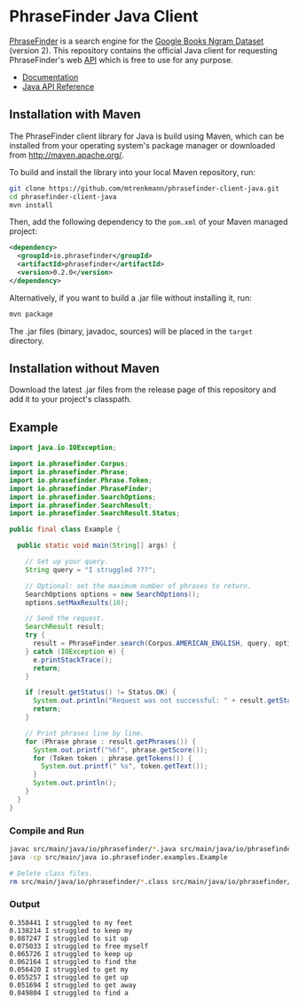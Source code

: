 # PhraseFinder Java Client

[PhraseFinder](http://phrasefinder.io) is a search engine for the [Google Books Ngram Dataset](http://storage.googleapis.com/books/ngrams/books/datasetsv2.html) (version 2). This repository contains the official Java client for requesting PhraseFinder's web [API](http://phrasefinder.io/api) which is free to use for any purpose.

* [Documentation](http://phrasefinder.io/documentation)
* [Java API Reference](https://mtrenkmann.github.io/phrasefinder-client-java/)

## Installation with Maven

The PhraseFinder client library for Java is build using Maven, which can be installed from your operating system's package manager or downloaded from <http://maven.apache.org/>.

To build and install the library into your local Maven repository, run:

```sh
git clone https://github.com/mtrenkmann/phrasefinder-client-java.git
cd phrasefinder-client-java
mvn install
```

Then, add the following dependency to the `pom.xml` of your Maven managed project:

```xml
<dependency>
  <groupId>io.phrasefinder</groupId>
  <artifactId>phrasefinder</artifactId>
  <version>0.2.0</version>
</dependency>
```

Alternatively, if you want to build a .jar file without installing it, run:

```sh
mvn package
```

The .jar files (binary, javadoc, sources) will be placed in the `target` directory.

## Installation without Maven

Download the latest .jar files from the release page of this repository and add it to your project's classpath.


## Example

```java
import java.io.IOException;

import io.phrasefinder.Corpus;
import io.phrasefinder.Phrase;
import io.phrasefinder.Phrase.Token;
import io.phrasefinder.PhraseFinder;
import io.phrasefinder.SearchOptions;
import io.phrasefinder.SearchResult;
import io.phrasefinder.SearchResult.Status;

public final class Example {

  public static void main(String[] args) {

    // Set up your query.
    String query = "I struggled ???";

    // Optional: set the maximum number of phrases to return.
    SearchOptions options = new SearchOptions();
    options.setMaxResults(10);

    // Send the request.
    SearchResult result;
    try {
      result = PhraseFinder.search(Corpus.AMERICAN_ENGLISH, query, options);
    } catch (IOException e) {
      e.printStackTrace();
      return;
    }

    if (result.getStatus() != Status.OK) {
      System.out.println("Request was not successful: " + result.getStatus());
      return;
    }

    // Print phrases line by line.
    for (Phrase phrase : result.getPhrases()) {
      System.out.printf("%6f", phrase.getScore());
      for (Token token : phrase.getTokens()) {
        System.out.printf(" %s", token.getText());
      }
      System.out.println();
    }
  }
}
```

### Compile and Run

```sh
javac src/main/java/io/phrasefinder/*.java src/main/java/io/phrasefinder/examples/Example.java
java -cp src/main/java io.phrasefinder.examples.Example

# Delete class files.
rm src/main/java/io/phrasefinder/*.class src/main/java/io/phrasefinder/examples/Example.class
```

### Output

```
0.358441 I struggled to my feet
0.138214 I struggled to keep my
0.087247 I struggled to sit up
0.075033 I struggled to free myself
0.065726 I struggled to keep up
0.062164 I struggled to find the
0.056420 I struggled to get my
0.055257 I struggled to get up
0.051694 I struggled to get away
0.049804 I struggled to find a
```
